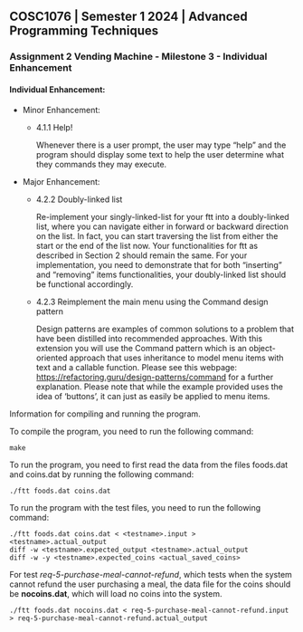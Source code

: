 ## COSC1076 | Semester 1 2024 | Advanced Programming Techniques

### Assignment 2 Vending Machine - Milestone 3 - Individual Enhancement

#### Individual Enhancement:
- Minor Enhancement:
  - 4.1.1 Help!
 
    Whenever there is a user prompt, the user may type “help” and the program should display some text to help
    the user determine what they commands they may execute.
- Major Enhancement:
  - 4.2.2 Doubly-linked list
 
    Re-implement your singly-linked-list for your ftt into a doubly-linked list, where you can navigate either in
    forward or backward direction on the list. In fact, you can start traversing the list from either the start or the
    end of the list now. Your functionalities for ftt as described in Section 2 should remain the same. For your
    implementation, you need to demonstrate that for both “inserting” and “removing” items functionalities, your
    doubly-linked list should be functional accordingly.

  - 4.2.3 Reimplement the main menu using the Command design pattern
 
    Design patterns are examples of common solutions to a problem that have been distilled into recommended
    approaches. With this extension you will use the Command pattern which is an object-oriented approach that
    uses inheritance to model menu items with text and a callable function. Please see this webpage:
    https://refactoring.guru/design-patterns/command
    for a further explanation. Please note that while the example provided uses the idea of ‘buttons’, it can just as
    easily be applied to menu items.

Information for compiling and running the program.

To compile the program, you need to run the following command:

```make```

To run the program, you need to first read the data from the files foods.dat and coins.dat by running the following command:

```./ftt foods.dat coins.dat```

To run the program with the test files, you need to run the following command:

```
./ftt foods.dat coins.dat < <testname>.input > <testname>.actual_output
diff -w <testname>.expected_output <testname>.actual_output
diff -w -y <testname>.expected_coins <actual_saved_coins>
```

For test *req-5-purchase-meal-cannot-refund*, which tests when the system cannot refund the user purchasing a meal, the data file for the coins should be **nocoins.dat**, which will load no coins into the system.
```
./ftt foods.dat nocoins.dat < req-5-purchase-meal-cannot-refund.input > req-5-purchase-meal-cannot-refund.actual_output
```
